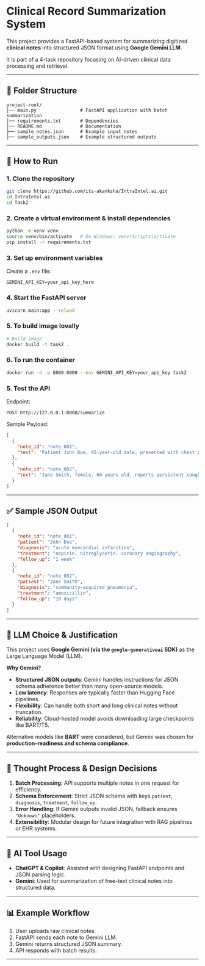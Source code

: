 # Clinical Record Summarization System

This project provides a FastAPI-based system for summarizing digitized **clinical notes** into structured JSON format using **Google Gemini LLM**.  

It is part of a 4-task repository focusing on AI-driven clinical data processing and retrieval.

---

## 📂 Folder Structure
```
project-root/
│── main.py                # FastAPI application with batch summarization
│── requirements.txt       # Dependencies
│── README.md              # Documentation
├── sample_notes.json      # Example input notes
├── sample_outputs.json    # Example structured outputs
```

---

## 🚀 How to Run

### 1. Clone the repository
```bash
git clone https://github.com/its-akanksha/IntraIntel.ai.git
cd IntraIntel.ai
cd Task2
```

### 2. Create a virtual environment & install dependencies
```bash
python -m venv venv
source venv/bin/activate   # On Windows: venv\Scripts\activate
pip install -r requirements.txt
```

### 3. Set up environment variables

Create a `.env` file:
```
GEMINI_API_KEY=your_api_key_here
```

### 4. Start the FastAPI server
```bash
uvicorn main:app --reload
```

### 5. To build image lovally
```bash
# Build image
docker build -t task2 .
```

### 6. To run the container
```bash
docker run -d -p 8000:8000 --env GEMINI_API_KEY=your_api_key task2
```


### 5. Test the API
Endpoint:  
```
POST http://127.0.0.1:8000/summarize
```

Sample Payload:
```json
[
  {
    "note_id": "note_001",
    "text": "Patient John Doe, 45-year-old male, presented with chest pain and shortness of breath. Diagnosed with acute myocardial infarction. Administered aspirin and nitroglycerin. Recommended coronary angiography. Schedule follow-up in 1 week."
  },
  {
    "note_id": "note_002",
    "text": "Jane Smith, female, 60 years old, reports persistent cough and fever. Diagnosis: Community-acquired pneumonia. Prescribed antibiotics (amoxicillin). Follow-up appointment in 10 days to monitor recovery."
  }
]
```

---

## ✅ Sample JSON Output
```json
[
  {
    "note_id": "note_001",
    "patient": "John Doe",
    "diagnosis": "acute myocardial infarction",
    "treatment": "aspirin, nitroglycerin, coronary angiography",
    "follow_up": "1 week"
  },
  {
    "note_id": "note_002",
    "patient": "Jane Smith",
    "diagnosis": "community-acquired pneumonia",
    "treatment": "amoxicillin",
    "follow_up": "10 days"
  }
]
```

---

## 🔹 LLM Choice & Justification
This project uses **Google Gemini (via the `google-generativeai` SDK)** as the Large Language Model (LLM).  

**Why Gemini?**
- **Structured JSON outputs**: Gemini handles instructions for JSON schema adherence better than many open-source models.
- **Low latency**: Responses are typically faster than Hugging Face pipelines.
- **Flexibility**: Can handle both short and long clinical notes without truncation.
- **Reliability**: Cloud-hosted model avoids downloading large checkpoints like BART/T5.  

Alternative models like **BART** were considered, but Gemini was chosen for **production-readiness and schema compliance**.

---

## 🧠 Thought Process & Design Decisions
1. **Batch Processing**: API supports multiple notes in one request for efficiency.  
2. **Schema Enforcement**: Strict JSON schema with keys `patient`, `diagnosis`, `treatment`, `follow_up`.  
3. **Error Handling**: If Gemini outputs invalid JSON, fallback ensures `"Unknown"` placeholders.  
4. **Extensibility**: Modular design for future integration with RAG pipelines or EHR systems.  

---

## 🔧 AI Tool Usage
- **ChatGPT & Copilot**: Assisted with designing FastAPI endpoints and JSON parsing logic.  
- **Gemini**: Used for summarization of free-text clinical notes into structured data.  

---

## 📊 Example Workflow
1. User uploads raw clinical notes.  
2. FastAPI sends each note to Gemini LLM.  
3. Gemini returns structured JSON summary.  
4. API responds with batch results.  

---

